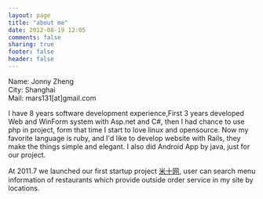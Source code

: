 ```yaml
---
layout: page
title: "about me"
date: 2012-08-19 12:05
comments: false
sharing: true
footer: false
header: false
---
```


Name: Jonny Zheng  
City: Shanghai  
Mail: mars131[at]gmail.com


I have 8 years software development experience,First 3 years developed Web and WinForm system with Asp.net and C#, then I had chance to use php in project, form that time I start to love linux and opensource. Now my favorite language is ruby, and I'd like to develop website with Rails, they make the things simple and elegant. I also did Android App by java, just for our project. 


At 2011.7 we launched our first startup project [米十网](http://www.riceten.com), user can search menu information of restaurants which provide outside order service in my site by locations.